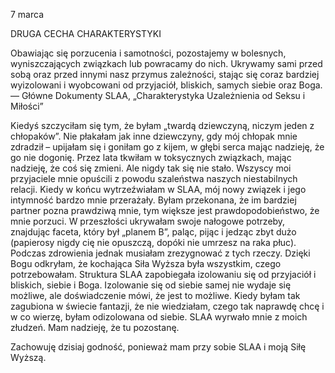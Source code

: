 7 marca

DRUGA CECHA CHARAKTERYSTYKI

 Obawiając się porzucenia i samotności, pozostajemy w bolesnych, wyniszczających związkach lub powracamy do nich. Ukrywamy sami przed sobą oraz przed innymi nasz przymus zależności, stając się coraz bardziej wyizolowani i wyobcowani od przyjaciół, bliskich, samych siebie oraz Boga. — Główne Dokumenty SLAA, „Charakterystyka Uzależnienia od Seksu i Miłości”

 Kiedyś szczyciłam się tym, że byłam „twardą dziewczyną, niczym jeden z chłopaków”. Nie płakałam jak inne dziewczyny, gdy mój chłopak mnie zdradził – upijałam się i goniłam go z kijem, w głębi serca mając nadzieję, że go nie dogonię. Przez lata tkwiłam w toksycznych związkach, mając nadzieję, że coś się zmieni. Ale nigdy tak się nie stało. Wszyscy moi przyjaciele mnie opuścili z powodu szaleństwa naszych niestabilnych relacji. Kiedy w końcu wytrzeźwiałam w SLAA, mój nowy związek i jego intymność bardzo mnie przerażały. Byłam przekonana, że im bardziej partner pozna prawdziwą mnie, tym większe jest prawdopodobieństwo, że mnie porzuci. W przeszłości ukrywałam swoje nałogowe potrzeby, znajdując faceta, który był „planem B”, paląc, pijąc i jedząc zbyt dużo (papierosy nigdy cię nie opuszczą, dopóki nie umrzesz na raka płuc). Podczas zdrowienia jednak musiałam zrezygnować z tych rzeczy. Dzięki Bogu odkryłam, że kochająca Siła Wyższa była wszystkim, czego potrzebowałam. Struktura SLAA zapobiegała izolowaniu się od przyjaciół i bliskich, siebie i Boga. Izolowanie się od siebie samej nie wydaje się możliwe, ale doświadczenie mówi, że jest to możliwe. Kiedy byłam tak zagubiona w świecie fantazji, że nie wiedziałam, czego tak naprawdę chcę i w co wierzę, byłam odizolowana od siebie. SLAA wyrwało mnie z moich złudzeń. Mam nadzieję, że tu pozostanę.

 Zachowuję dzisiaj godność, ponieważ mam przy sobie SLAA i moją Siłę Wyższą.
